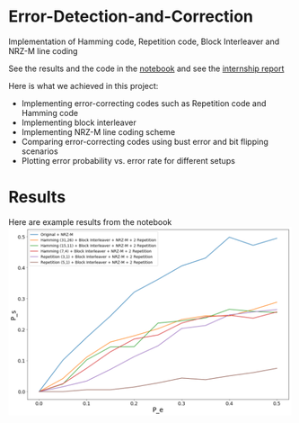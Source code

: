 # Error-Detection-and-Correction
Implementation of Hamming code, Repetition code, Block Interleaver and NRZ-M line coding

See the results and the code in the [notebook](https://github.com/YasinSonmez/Error-Detection-and-Correction/blob/main/BSC1.ipynb) and see the [internship report](https://github.com/YasinSonmez/Error-Detection-and-Correction/blob/main/UZAY%20Internship%20Report.pdf)

Here is what we achieved in this project:
- Implementing error-correcting codes such as Repetition code and Hamming code
- Implementing block interleaver
- Implementing NRZ-M line coding scheme
- Comparing error-correcting codes using bust error and bit flipping scenarios
- Plotting error probability vs. error rate for different setups

# Results
Here are example results from the notebook
![results](https://github.com/YasinSonmez/Error-Detection-and-Correction/blob/main/results.png)
